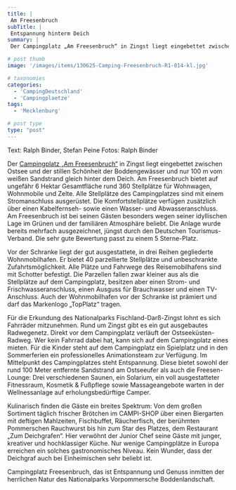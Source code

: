 ```yaml
---
title: |
 Am Freesenbruch
subTitle: |
 Entspannung hinterm Deich
summary: |
 Der Campingplatz „Am Freesenbruch“ in Zingst liegt eingebettet zwischen Ostsee und der stillen Schönheit der Boddengewässer und nur 100 m vom weißen Sandstrand gleich hinter dem Deich. Am Freesenbruch bietet auf ungefähr 6 Hektar Gesamtfläche rund 360 Stellplätze für Wohnwagen, Wohnmobile und Zelte.

# post thumb
image: '/images/items/130625-Camping-Freesenbruch-R1-014-kl.jpg'

# taxonomies
categories: 
  - 'CampingDeutschland'
  - 'Campingplaetze'
tags:
  - 'Mecklenburg'

# post type
type: "post"
---
```


Text: Ralph Binder, Stefan Peine Fotos: Ralph Binder  

Der [Campingplatz „Am Freesenbruch“](http://caravaningreisen.de/LinkClick.aspx?link=http%3a%2f%2fwww.camping-zingst.de%2fdeutsch%2f&tabid=683&portalid=5&mid=1662) in Zingst liegt eingebettet zwischen Ostsee und der stillen Schönheit der Boddengewässer und nur 100 m vom weißen Sandstrand gleich hinter dem Deich. Am Freesenbruch bietet auf ungefähr 6 Hektar Gesamtfläche rund 360 Stellplätze für Wohnwagen, Wohnmobile und Zelte. Alle Stellplätze des Campingplatzes sind mit einem Stromanschluss ausgerüstet. Die Komfortstellplätze verfügen zusätzlich über einen Kabelfernseh- sowie einen Wasser- und Abwasseranschluss. Am Freesenbruch ist bei seinen Gästen besonders wegen seiner idyllischen Lage im Grünen und der familiären Atmosphäre beliebt. Die Anlage wurde bereits mehrfach ausgezeichnet, jüngst durch den Deutschen Tourismus-Verband. Die sehr gute Bewertung passt zu einem 5 Sterne-Platz.  

Vor der Schranke liegt der gut ausgestattete, in drei Reihen gegliederte Wohnmobilhafen. Er bietet 40 parzellierte Stellplätze und unbeschrankte Zufahrtsmöglichkeit. Alle Plätze und Fahrwege des Reisemobilhafens sind mit Schotter befestigt. Die Parzellen fallen zwar kleiner aus als die Stellplätze auf dem Campingplatz, besitzen aber einen Strom- und Frischwasseranschluss, einen Ausguss für Brauchwasser und einen TV-Anschluss. Auch der Wohnmobilhafen vor der Schranke ist prämiert und darf das Markenlogo „TopPlatz“ tragen.  

Für die Erkundung des Nationalparks Fischland-Darß-Zingst lohnt es sich Fahrräder mitzunehmen. Rund um Zingst gibt es ein gut ausgebautes Radwegenetz. Direkt vor dem Campingplatz verläuft der Ostseeküsten-Radweg. Wer kein Fahrrad dabei hat, kann sich auf dem Campingplatz eines mieten. Für die Kinder steht auf dem Campingplatz ein Spielplatz und in den Sommerferien ein professionelles Animationsteam zur Verfügung. Im Mittelpunkt des Campingplatzes steht Entspannung. Diese bietet sowohl der rund 100 Meter entfernte Sandstrand am Ostseeufer als auch die Freesen-Lounge: Drei verschiedenen Saunen, ein Solarium, ein voll ausgestatteter Fitnessraum, Kosmetik &amp; Fußpflege sowie Massageangebote warten in der Wellnessanlage auf erholungsbedürftige Camper.  

Kulinarisch finden die Gäste ein breites Spektrum: Von dem großen Sortiment täglich frischer Brötchen im CAMPI-SHOP über einen Biergarten mit deftigen Mahlzeiten, Fischbuffet, Räucherfisch, der berühmten Pommerschen Rauchwurst bis hin zum Star des Platzes, dem Restaurant „Zum Deichgrafen“. Hier verwöhnt der Junior Chef seine Gäste mit junger, kreativer und hochklassiger Küche. Nur wenige Campingplätze in Europa erreichen ein solches gastronomisches Niveau. Kein Wunder, dass der Deichgraf auch bei Einheimischen sehr beliebt ist.  

Campingplatz Freesenbruch, das ist Entspannung und Genuss inmitten der herrlichen Natur des Nationalparks Vorpommersche Boddenlandschaft.
